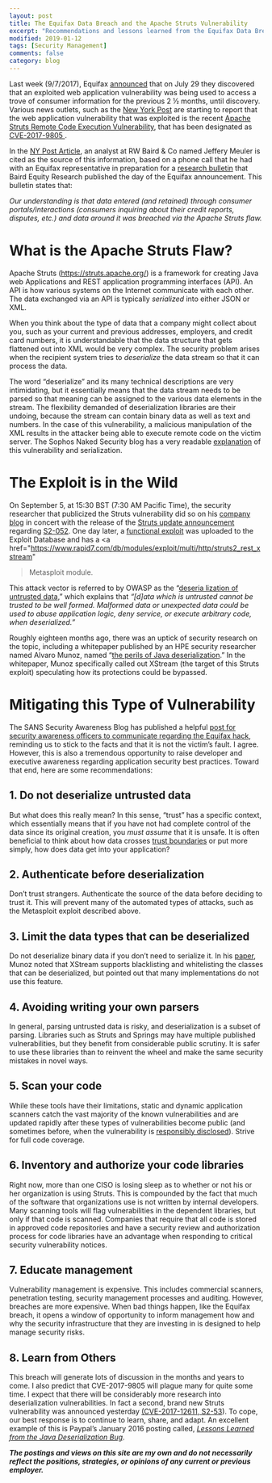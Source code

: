 ```yaml
---
layout: post
title: The Equifax Data Breach and the Apache Struts Vulnerability
excerpt: "Recommendations and lessons learned from the Equifax Data Breach"
modified: 2019-01-12
tags: [Security Management]
comments: false
category: blog
---
```


Last week (9/7/2017), Equifax <a
href="https://www.equifaxsecurity2017.com/consumer-notice/">announced</a> that
on July 29 they discovered that an exploited web application vulnerability was
being used to access a trove of consumer information for the previous 2 ½
months, until discovery.  Various news outlets, such as the <a
href="http://nypost.com/2017/09/08/equifax-blames-giant-breach-on-vendor-softwar
e-flaw/">New York Post</a> are starting to report that the web application
vulnerability that was exploited is the recent <a
href="https://struts.apache.org/docs/s2-052.html">Apache Struts Remote Code
Execution Vulnerability</a>, that has been designated as <a
href="http://cve.mitre.org/cgi-bin/cvename.cgi?name=CVE-2017-9805">CVE-2017-9805
</a>.

In the <a
href="http://nypost.com/2017/09/08/equifax-blames-giant-breach-on-vendor-softwar
e-flaw/">NY Post Article</a>, an analyst at RW Baird &amp; Co named Jeffery
Meuler is cited as the source of this information, based on a phone call that
he had with an Equifax representative in preparation for a <a
href="https://baird.bluematrix.com/docs/pdf/dbf801ef-f20e-4d6f-91c1-88e55503ecb0
.pdf" target="_blank" rel="noreferrer noopener">research bulletin</a> that
Baird Equity Research published the day of the Equifax announcement.  This
bulletin states that:

_Our understanding is that data entered (and retained) through consumer
portals/interactions (consumers inquiring about their credit reports, disputes,
etc.) and data around it was breached via the Apache Struts flaw._

# What is the Apache Struts Flaw?

Apache Struts (<a
href="https://struts.apache.org/">https://struts.apache.org/</a>) is a
framework for creating Java web Applications and REST application programming
interfaces (API).  An API is how various systems on the Internet communicate
with each other.  The data exchanged via an API is typically
_serialized_ into either JSON or XML.

When you think about the type of data that a company might collect about you,
such as your current and previous addresses, employers, and credit card
numbers, it is understandable that the data structure that gets flattened out
into XML would be very complex.  The security problem arises when the recipient
system tries to _deserialize_ the data stream so that it can process the
data.

The word “deserialize” and its many technical descriptions are very
intimidating, but it essentially means that the data stream needs to be parsed
so that meaning can be assigned to the various data elements in the stream.
The flexibility demanded of deserialization libraries are their undoing,
because the stream can contain binary data as well as text and numbers.  In the
case of this vulnerability, a malicious manipulation of the XML results in the
attacker being able to execute remote code on the victim server.  The Sophos
Naked Security blog has a very readable <a
href="https://nakedsecurity.sophos.com/2017/09/06/apache-struts-serialisation-vu
lnerability-what-you-need-to-know/" target="_blank" rel="noreferrer
noopener">explanation</a> of this vulnerability and serialization.

# The Exploit is in the Wild

On September 5, at 15:30 BST (7:30 AM Pacific Time), the security researcher
that publicized the Struts vulnerability did so on his <a
href="https://lgtm.com/blog/apache_struts_CVE-2017-9805_announcement">company
blog</a> in concert with the release of the <a
href="https://struts.apache.org/announce.html#a20170905">Struts update
announcement</a> regarding <a
href="https://struts.apache.org/docs/s2-052.html">S2-052</a>.  One day later, a
<a href="https://www.exploit-db.com/exploits/42627/">functional exploit</a> was
uploaded to the Exploit Database and has a <a
href="https://www.rapid7.com/db/modules/exploit/multi/http/struts2_rest_xstream"
>Metasploit module</a>.

This attack vector is referred to by OWASP as the “<a
href="https://www.owasp.org/index.php/Deserialization_of_untrusted_data">deseria
lization of untrusted data</a>,” which explains that _“[d]ata which is
untrusted cannot be trusted to be well formed. Malformed data or unexpected
data could be used to abuse application logic, deny service, or execute
arbitrary code, when deserialized.”_

Roughly eighteen months ago, there was an uptick of security research on the
topic, including a whitepaper published by an HPE security researcher named
Alvaro Munoz, named “<a href="/dead-link/"  target="_blank">the perils of
Java deserialization</a>.”  In the whitepaper, Munoz specifically called out
XStream (the target of this Struts exploit) speculating how its protections
could be bypassed.

# Mitigating this Type of Vulnerability

The SANS Security Awareness Blog has published a helpful <a
href="/dead-link/">post for security awareness officers to communicate
regarding the Equifax hack</a>, reminding us to stick to the facts and that it
is not the victim’s fault.  I agree.  However, this is also a tremendous
opportunity to raise developer and executive awareness regarding application
security best practices.  Toward that end, here are some recommendations:


## 1. Do not deserialize untrusted data
But what does this really mean? In this sense, “trust” has a specific
context, which essentially means that if you have not had complete control of
the data since its original creation, you _must assume_ that it is
unsafe.  It is often beneficial to think about how data crosses <a
href="https://en.wikipedia.org/wiki/Trust_boundary">trust boundaries</a> or put
more simply, how does data get into your application?

## 2. Authenticate before deserialization

Don’t trust strangers.  Authenticate the source of the data before deciding
to trust it.  This will prevent many of the automated types of attacks, such as
the Metasploit exploit described above.

## 3. Limit the data types that can be deserialized

Do not deserialize binary data if you don’t need to serialize it.  In his <a
href="https://community.saas.hpe.com/t5/Security-Research/The-perils-of-Java-des
erialization/ba-p/246211#.WbQB2MiGOUk">paper</a>, Munoz noted that XStream
supports blacklisting and whitelisting the classes that can be deserialized,
but pointed out that many implementations do not use this feature.

## 4. Avoiding writing your own parsers

In general, parsing untrusted data is risky, and deserialization is a subset of
parsing.  Libraries such as Struts and Springs may have multiple published
vulnerabilities, but they benefit from considerable public scrutiny.  It is
safer to use these libraries than to reinvent the wheel and make the same
security mistakes in novel ways.

## 5. Scan your code

While these tools have their limitations, static and dynamic application
scanners catch the vast majority of the known vulnerabilities and are updated
rapidly after these types of vulnerabilities become public (and sometimes
before, when the vulnerability is <a
href="https://en.wikipedia.org/wiki/Responsible_disclosure">responsibly
disclosed</a>). Strive for full code coverage.

## 6. Inventory and authorize your code libraries

Right now, more than one CISO is losing sleep as to whether or not his or her
organization is using Struts.  This is compounded by the fact that much of the
software that organizations use is not written by internal developers.  Many
scanning tools will flag vulnerabilities in the dependent libraries, but only
if that code is scanned.  Companies that require that all code is stored in
approved code repositories and have a security review and authorization process
for code libraries have an advantage when responding to critical security
vulnerability notices.

## 7. Educate management

Vulnerability management is expensive.  This includes commercial scanners,
penetration testing, security management processes and auditing.  However,
breaches are more expensive.  When bad things happen, like the Equifax breach,
it opens a window of opportunity to inform management how and why the security
infrastructure that they are investing in is designed to help manage security
risks.

## 8. Learn from Others

This breach will generate lots of discussion in the months and years to come.
I also predict that CVE-2017-9805 will plague many for quite some time.  I
expect that there will be considerably more research into deserialization
vulnerabilities.  In fact a second, brand new Struts vulnerability was
announced yesterday <a
href="https://struts.apache.org/docs/s2-053.html">(CVE-2017-12611, S2-53</a>).
To cope, our best response is to continue to learn, share, and adapt.  An
excellent example of this is Paypal’s January 2016 posting called, _<a
href="https://www.paypal-engineering.com/2016/01/21/lessons-learned-from-the-jav
a-deserialization-bug/">Lessons Learned from the Java Deserialization
Bug</a>_.

<strong>_The postings and views on this site are my own and do not
necessarily reflect the positions, strategies, or opinions of any current or
previous employer._</strong>

